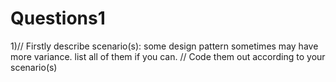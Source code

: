 # Questions1

1)// Firstly describe scenario(s): some design pattern sometimes may have more variance. list all of them if you can.
// Code them out according to your scenario(s)
